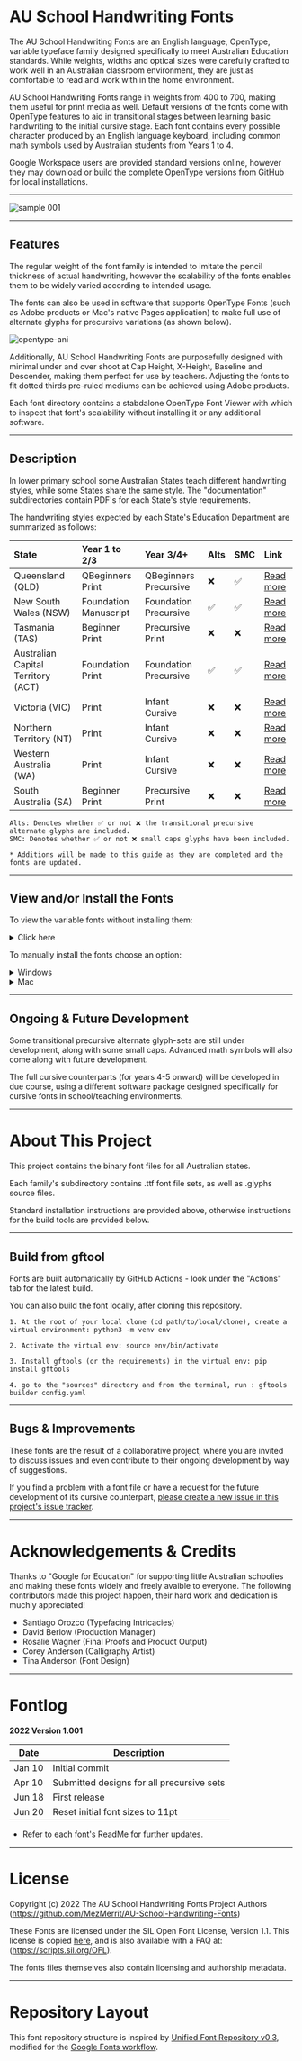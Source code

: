 # AU School Handwriting Fonts

The AU School Handwriting Fonts are an English language, OpenType, variable typeface family designed specifically to meet Australian Education standards.  While weights, widths and optical sizes were carefully crafted to work well in an Australian classroom environment, they are just as comfortable to read and work with in the home environment. 

AU School Handwriting Fonts range in weights from 400 to 700, making them useful for print media as well. Default versions of the fonts come with OpenType features to aid in transitional stages between learning basic handwriting to the initial cursive stage. Each font contains every possible character produced by an English language keyboard, including common math symbols used by Australian students from Years 1 to 4.

Google Workspace users are provided standard versions online, however they may download or build the complete OpenType versions from GitHub for local installations.

- - - -

![sample 001](https://user-images.githubusercontent.com/34974280/174480772-0263a627-f43b-49bd-9ca0-935cd7906826.png)

- - - -

## Features ##

The regular weight of the font family is intended to imitate the pencil thickness of actual handwriting, however the scalability of the fonts enables them to be widely varied according to intended usage.

The fonts can also be used in software that supports OpenType Fonts (such as Adobe products or Mac's native Pages application) to make full use of alternate glyphs for precursive variations (as shown below).

![opentype-ani](https://user-images.githubusercontent.com/34974280/174490884-cc6b3630-c1d4-4711-b878-0ff5e73a1cf2.gif)

Additionally, AU School Handwriting Fonts are purposefully designed with minimal under and over shoot at Cap Height, X-Height, Baseline and Descender, making them perfect for use by teachers. Adjusting the fonts to fit dotted thirds pre-ruled mediums can be achieved using Adobe products.

Each font directory contains a stabdalone OpenType Font Viewer with which to inspect that font's scalability without installing it or any additional software.

- - - -

## Description ##

In lower primary school some Australian States teach different handwriting styles, while some States share the same style. The "documentation" subdirectories contain PDF's for each State's style requirements.

The handwriting styles expected by each State's Education Department are summarized as follows:

State | Year 1 to 2/3 | Year 3/4+ | Alts | SMC | Link
| :--- | :--- | :--- | :--- | :--- | :---
Queensland (QLD)  | QBeginners Print | QBeginners Precursive | ❌ | ✅ | [Read more](https://github.com/MezMerrit/AU-School-Handwriting-Fonts/tree/main/QLD-School-Fonts "Read more")
New South Wales (NSW) | Foundation Manuscript | Foundation Precursive | ✅ | ✅ | [Read more](https://github.com/MezMerrit/AU-School-Handwriting-Fonts/tree/main/NSW-ACT-School-Fonts "Read more")
Tasmania (TAS) | Beginner Print | Precursive Print | ❌ | ❌ | [Read more](https://github.com/MezMerrit/AU-School-Handwriting-Fonts/tree/main/TAS-School-Fonts "Read more")
Australian Capital Territory (ACT) | Foundation Print | Foundation Precursive | ✅ | ✅ |  [Read more](https://github.com/MezMerrit/AU-School-Handwriting-Fonts/tree/main/NSW-ACT-School-Fonts "Read more")
Victoria (VIC) | Print | Infant Cursive | ❌ | ❌ | [Read more](https://github.com/MezMerrit/AU-School-Handwriting-Fonts/tree/main/VIC-WA-NT-School-fonts "Read more")
Northern Territory (NT) | Print | Infant Cursive | ❌ | ❌ | [Read more](https://github.com/MezMerrit/AU-School-Handwriting-Fonts/tree/main/VIC-WA-NT-School-fonts "Read more")
Western Australia (WA) | Print | Infant Cursive | ❌ | ❌ | [Read more](https://github.com/MezMerrit/AU-School-Handwriting-Fonts/tree/main/VIC-WA-NT-School-fonts "Read more")
South Australia (SA) | Beginner Print | Precursive Print | ❌ | ❌ | [Read more](https://github.com/MezMerrit/AU-School-Handwriting-Fonts/tree/main/SA-School-Fonts "Read more")

```
Alts: Denotes whether ✅ or not ❌ the transitional precursive alternate glyphs are included.
SMC: Denotes whether ✅ or not ❌ small caps glyphs have been included.

* Additions will be made to this guide as they are completed and the fonts are updated.
```

- - - -

## View and/or Install the Fonts ##

To view the variable fonts without installing them:

<details>
   <summary>Click here</summary>

Click the link above matching the Australian State that you live in. Then:

1. Download the font-viewer.zip file and unpack it. 
2. Double-click the .html file.
3. Adjust the sliders at the top of the page.

![Font Viewer](https://user-images.githubusercontent.com/34974280/174448031-b3235cea-d3f9-4194-9a05-d9e2d5585775.png)

</details>

To manually install the fonts choose an option:

<details>
  <summary>Windows</summary>

1. Open the *Windows Control Panel*
2. Select *Appearance and Personalization*
3. At the bottom, select *Fonts*
4. To add a font, simply drag the .ttf file into the font window.
5. Click Click Yes when prompted.

</details>
<details>
  <summary>Mac</summary>

1. Double-click the .ttf file
2. Click Install Font in the font preview window
3. After validation, it will open in the Font Book app

</details>

- - - -

## Ongoing & Future Development ##

Some transitional precursive alternate glyph-sets are still under development, along with some small caps. Advanced math symbols will also come along with future development.

The full cursive counterparts (for years 4-5 onward) will be developed in due course, using a different software package designed specifically for cursive fonts in school/teaching environments. 

- - - -

# About This Project #

This project contains the binary font files for all Australian states. 

Each family's subdirectory contains .ttf font file sets, as well as .glyphs source files. 

Standard installation instructions are provided above, otherwise instructions for the build tools are provided below.

- - - -

## Build from gftool ##

Fonts are built automatically by GitHub Actions - look under the "Actions" tab for the latest build.

You can also build the font locally, after cloning this repository.

```
1. At the root of your local clone (cd path/to/local/clone), create a virtual environment: python3 -m venv env

2. Activate the virtual env: source env/bin/activate

3. Install gftools (or the requirements) in the virtual env: pip install gftools

4. go to the "sources" directory and from the terminal, run : gftools builder config.yaml
```

- - - -

## Bugs & Improvements ##

These fonts are the result of a collaborative project, where you are invited to discuss issues and even contribute to their ongoing development by way of suggestions.

If you find a problem with a font file or have a request for the future development of its cursive counterpart, [please create a new issue in this project's issue tracker](https://github.com/MezMerrit/AU-School-Handwriting-Fonts/issues "Go to the issue tracker").

- - - -

# Acknowledgements & Credits #

Thanks to "Google for Education" for supporting little Australian schoolies and making these fonts widely and freely avaible to everyone. The following contributors made this project happen, their hard work and dedication is muchly appreciated!

- Santiago Orozco (Typefacing Intricacies)
- David Berlow (Production Manager)
- Rosalie Wagner (Final Proofs and Product Output)
- Corey Anderson (Calligraphy Artist)
- Tina Anderson (Font Design)

- - - -

# Fontlog #

**2022 Version 1.001**

Date          | Description
------------- | -------------
Jan 10        | Initial commit
Apr 10        | Submitted designs for all precursive sets
Jun 18        | First release
Jun 20        | Reset initial font sizes to 11pt

* Refer to each font's ReadMe for further updates.

- - - -

# License #

Copyright (c) 2022 The AU School Handwriting Fonts Project Authors (https://github.com/MezMerrit/AU-School-Handwriting-Fonts)

These Fonts are licensed under the SIL Open Font License, Version 1.1. This license is copied [here](https://github.com/MezMerrit/AU-School-Handwriting-Fonts/blob/main/OFL.txt "SIL Open Font License"), and is also available with a FAQ at: (https://scripts.sil.org/OFL).

The fonts files themselves also contain licensing and authorship metadata.

- - - -

# Repository Layout #

This font repository structure is inspired by [Unified Font Repository v0.3](https://github.com/unified-font-repository/Unified-Font-Repository), modified for the [Google Fonts workflow](https://github.com/googlefonts/googlefonts-project-template).
